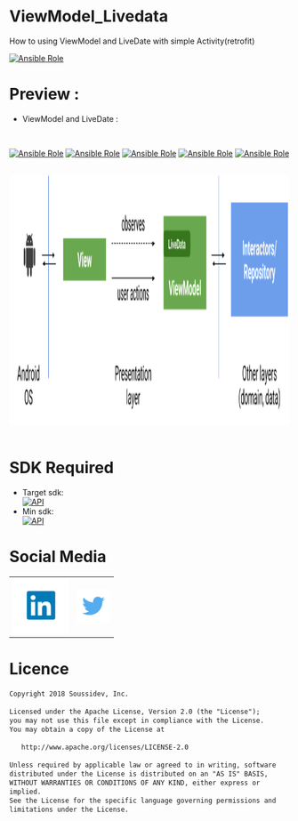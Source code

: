 # ViewModel_Livedata
How to using ViewModel and LiveDate with simple Activity(retrofit)
<br>

[![Ansible Role](https://img.shields.io/badge/Developer-Soussidev-yellow.svg)]()

# Preview :
* ViewModel and LiveDate :
<br>

[![Ansible Role](https://img.shields.io/badge/lib-Retrofit-green.svg)]()
[![Ansible Role](https://img.shields.io/badge/lib-ViewModel-green.svg)]()
[![Ansible Role](https://img.shields.io/badge/lib-LiveData-green.svg)]()
[![Ansible Role](https://img.shields.io/badge/lib-RXPref-blue.svg)]()
[![Ansible Role](https://img.shields.io/badge/lib-RXJAVA-red.svg)]()

<br>
<img src="picture/viewmodel.png" height="450" width="820">&nbsp;
<br>

# SDK Required
+ Target sdk:<br>
[![API](https://img.shields.io/badge/API-23%2B-brightgreen.svg?style=flat)](https://android-arsenal.com/api?level=26)
+ Min sdk:<br>
[![API](https://img.shields.io/badge/API-19%2B-orange.svg?style=flat)](https://android-arsenal.com/api?level=21)

# Social Media
<table style="border:0px;">
   <tr>
      <td>
<a href="https://www.linkedin.com/in/soussimohamed/">
<img src="picture/linkedin.png" height="100" width="100" alt="Soussi Mohamed">
</a>
      </td>
      <td>
         <a href="https://twitter.com/soussimohamed7/">
<img src="picture/Twitter.png" height="60" width="60" alt="Soussi Mohamed">
</a>
     </td>
  </tr> 
</table>  

# Licence

```
Copyright 2018 Soussidev, Inc.

Licensed under the Apache License, Version 2.0 (the "License");
you may not use this file except in compliance with the License.
You may obtain a copy of the License at

   http://www.apache.org/licenses/LICENSE-2.0

Unless required by applicable law or agreed to in writing, software
distributed under the License is distributed on an "AS IS" BASIS,
WITHOUT WARRANTIES OR CONDITIONS OF ANY KIND, either express or implied.
See the License for the specific language governing permissions and
limitations under the License.
```
